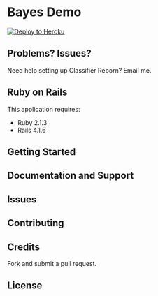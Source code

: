 Bayes Demo
================

[![Deploy to Heroku](https://www.herokucdn.com/deploy/button.png)](https://heroku.com/deploy)


Problems? Issues?
-----------

Need help setting up Classifier Reborn? Email me.

Ruby on Rails
-------------

This application requires:

- Ruby 2.1.3
- Rails 4.1.6

Getting Started
---------------

Documentation and Support
-------------------------

Issues
-------------

Contributing
------------

Credits
-------
Fork and submit a pull request.

License
-------
